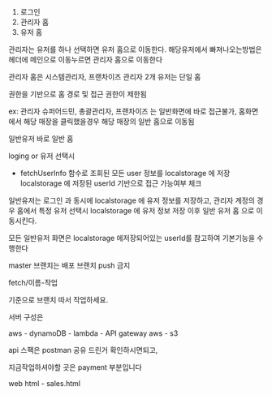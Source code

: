 1. 로그인
2. 관리자 홈
3. 유저 홈


관리자는 유저를 하나 선택하면 유저 홈으로 이동한다.
해당유저에서 빠져나오는방법은 헤더에 메인으로 이동누르면 
관리자 홈으로 이동한다

관리자 홈은 시스템관리자, 프랜차이즈 관리자 2개
유저는 단일 홈

권한을 기반으로 홈 경로 및 접근 권한이 제한됨

ex: 관리자 슈퍼어드민, 총괄관리자, 프랜차이즈 는 일반화면에 바로 접근불가, 
홈화면에서 해당 매장을 클릭했을경우 해당 매장의 일반 홈으로 이동됨

일반유저 바로 일반 홈

loging or 유저 선택시
 - fetchUserInfo 함수로 조회된 모든 user 정보를 localstorage 에 저장
localstorage 에 저장된 userId 기반으로 접근 가능여부 체크

일반유저는 로그인 과 동시에 localstorage 에 유저 정보를 저장하고,
관리자 계정의 경우 홈에서 특정 유저 선택시 localstorage 에 유저 정보 저장
이후 일반 유저 홈 으로 이동시킨다.

모든 일반유저 화면은 localstorage 에저장되어있는 userId를 참고하여 기본기능을 수행한다

master 브랜치는 배포 브랜치 push 금지

fetch/이름-작업 

기준으로 브랜치 따서 작업하세요.

서버 구성은 

aws - dynamoDB - lambda - API gateway 
aws - s3

api 스팩은 postman 공유 드린거 확인하시면되고,

지금작업하셔야할 곳은 payment 부분입니다 

web
html - sales.html 




